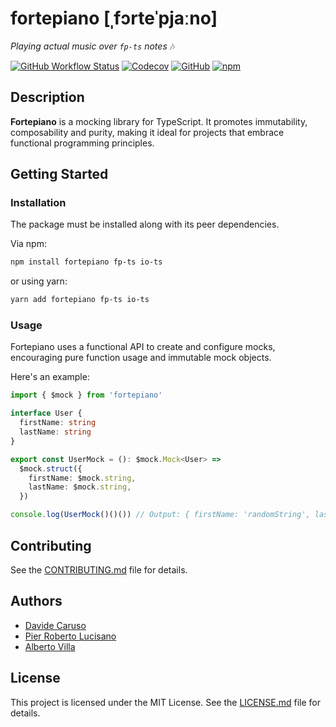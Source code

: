 # fortepiano [ˌfɔrteˈpjaːno]

_Playing actual music over `fp-ts` notes_ 🎶

[![GitHub Workflow Status](https://img.shields.io/github/workflow/status/facile-it/fortepiano/main)](https://github.com/facile-it/fortepiano/actions)
[![Codecov](https://img.shields.io/codecov/c/gh/facile-it/fortepiano)](https://app.codecov.io/gh/facile-it/fortepiano)
[![GitHub](https://img.shields.io/github/license/facile-it/fortepiano)](LICENSE.md)
[![npm](https://img.shields.io/npm/v/fortepiano)](https://www.npmjs.com/package/fortepiano)

## Description

**Fortepiano** is a mocking library for TypeScript. It promotes immutability, composability and purity, making it ideal for projects that embrace functional programming principles.

## Getting Started

### Installation

The package must be installed along with its peer dependencies.

Via npm:

```bash
npm install fortepiano fp-ts io-ts
```

or using yarn:

```bash
yarn add fortepiano fp-ts io-ts
```

### Usage

Fortepiano uses a functional API to create and configure mocks, encouraging pure function usage and immutable mock objects.

Here's an example:

```typescript
import { $mock } from 'fortepiano'

interface User {
  firstName: string
  lastName: string
}

export const UserMock = (): $mock.Mock<User> =>
  $mock.struct({
    firstName: $mock.string,
    lastName: $mock.string,
  })

console.log(UserMock()()()) // Output: { firstName: 'randomString', lastName: 'randomString' }
```

## Contributing

See the [CONTRIBUTING.md](CONTRIBUTING.md) file for details.

## Authors

- [Davide Caruso](https://github.com/davidecaruso)
- [Pier Roberto Lucisano](https://github.com/pierroberto)
- [Alberto Villa](https://github.com/xzhayon)

## License

This project is licensed under the MIT License. See the [LICENSE.md](LICENSE.md) file for details.

